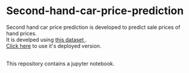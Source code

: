 # Second-hand-car-price-prediction
Second hand car price prediction is developed to predict sale prices of hand prices.
<br/>
It is develped using <a href="https://www.kaggle.com/adityadesai13/used-car-dataset-ford-and-mercedes">this dataset </a>.
<br/>
<a href="https://my-ml-apps.herokuapp.com/">Click here</a> to use it's deployed version.

<br/>
This repository contains a jupyter notebook.
